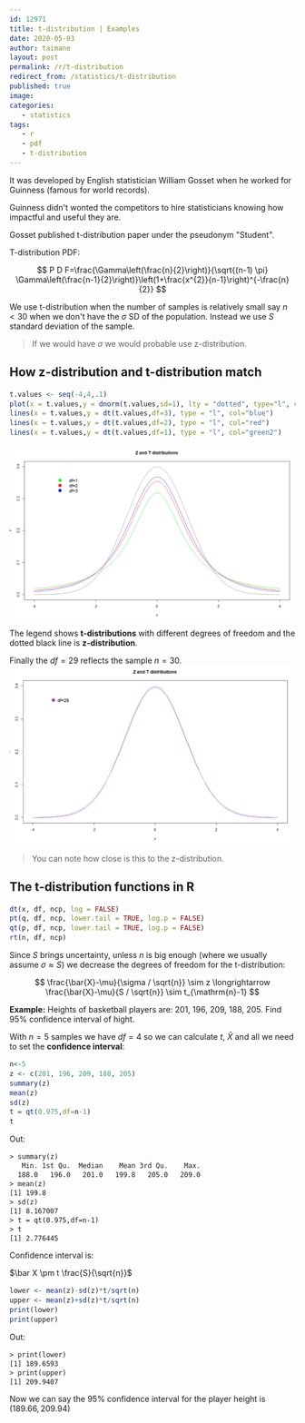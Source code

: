 ```yaml
---
id: 12971
title: t-distribution | Examples
date: 2020-05-03
author: taimane
layout: post
permalink: /r/t-distribution
redirect_from: /statistics/t-distribution
published: true
image: 
categories: 
   - statistics
tags:
   - r
   - pdf
   - t-distribution
---
```

<script type="text/x-mathjax-config">
    MathJax.Hub.Config({
      tex2jax: {
        skipTags: ['script', 'noscript', 'style', 'textarea', 'pre'],
        inlineMath: [['$','$']]
      }
    });
</script>
<script src="https://cdn.mathjax.org/mathjax/latest/MathJax.js?config=TeX-AMS-MML_HTMLorMML" type="text/javascript"></script>


It was developed by English statistician William Gosset when he worked for Guinness (famous for world records).

Guinness didn't wonted the competitors to hire statisticians knowing how impactful and useful they are.

Gosset published t-distribution paper under the pseudonym "Student".




T-distribution PDF:

$$
P D F=\frac{\Gamma\left(\frac{n}{2}\right)}{\sqrt{(n-1) \pi} \Gamma\left(\frac{n-1}{2}\right)}\left(1+\frac{x^{2}}{n-1}\right)^{-\frac{n}{2}}
$$

We use t-distribution when the number of samples is relatively small say $n<30$ when we don't have the $\sigma$ SD of the population. Instead we use $S$ standard deviation of the sample.

> If we would have $\sigma$ we would probable use z-distribution.

## How z-distribution and t-distribution match

```R
t.values <- seq(-4,4,.1)
plot(x = t.values,y = dnorm(t.values,sd=1), lty = "dotted", type="l", col="black", ylim = c(0,.4), xlab = "x", ylab = "y")
lines(x = t.values,y = dt(t.values,df=3), type = "l", col="blue")
lines(x = t.values,y = dt(t.values,df=2), type = "l", col="red")
lines(x = t.values,y = dt(t.values,df=1), type = "l", col="green2")
```

![t-distribution](/wp-content/uploads/2021/03/t-distribution.png)

The legend shows **t-distributions** with different degrees of freedom and the dotted black line is **z-distribution**.


Finally the $df=29$ reflects the sample $n=30$. 
![t-distribution](/wp-content/uploads/2021/03/t-distribution30.png)

> You can note how close is this to the z-distribution.


## The t-distribution functions in R

```r
dt(x, df, ncp, log = FALSE)
pt(q, df, ncp, lower.tail = TRUE, log.p = FALSE)
qt(p, df, ncp, lower.tail = TRUE, log.p = FALSE)
rt(n, df, ncp)
```

Since $S$ brings uncertainty, unless $n$ is big enough (where we usually assume $\sigma \approx S$) we decrease the degrees of freedom for the t-distribution:


$$
\frac{\bar{X}-\mu}{\sigma / \sqrt{n}} \sim z \longrightarrow \frac{\bar{X}-\mu}{S / \sqrt{n}} \sim t_{\mathrm{n}-1}
$$

**Example:** Heights of basketball players are:
201, 196, 209, 188, 205. Find 95% confidence interval of hight.

With $n=5$ samples we have $df=4$ so we can calculate $t$, $\bar X$ and all we need to set the **confidence interval**:

```R
n<-5
z <- c(201, 196, 209, 188, 205)
summary(z)
mean(z)
sd(z)
t = qt(0.975,df=n-1)
t
```

Out:
```
> summary(z)
   Min. 1st Qu.  Median    Mean 3rd Qu.    Max. 
  188.0   196.0   201.0   199.8   205.0   209.0 
> mean(z)
[1] 199.8
> sd(z)
[1] 8.167007
> t = qt(0.975,df=n-1)
> t
[1] 2.776445
```

Confidence interval is:

$\bar X \pm t \frac{S}{\sqrt{n}}$

```R
lower <- mean(z)-sd(z)*t/sqrt(n)
upper <- mean(z)+sd(z)*t/sqrt(n)
print(lower)
print(upper)
```

Out:
```
> print(lower)
[1] 189.6593
> print(upper)
[1] 209.9407
```

Now we can say the 95% confidence interval for the player height is $(189.66, 209.94)$
